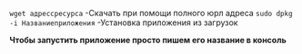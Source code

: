 `wget адрессресурса` -Скачать при помощи полного юрл адреса
`sudo dpkg -i Названиеприложения` -Установка приложения из загрузок


**Чтобы запустить приложение просто пишем его название в консоль** 